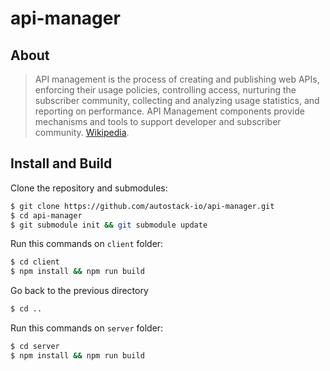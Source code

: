 # api-manager

## About
> API management is the process of creating and publishing web APIs, enforcing their usage policies, controlling access, nurturing the subscriber community, collecting and analyzing usage statistics, and reporting on performance. API Management components provide mechanisms and tools to support developer and subscriber community. [Wikipedia](https://en.wikipedia.org/wiki/API_management).

## Install and Build
Clone the repository and submodules:
```sh
$ git clone https://github.com/autostack-io/api-manager.git
$ cd api-manager
$ git submodule init && git submodule update
```
Run this commands on `client` folder:
```sh
$ cd client
$ npm install && npm run build
```
Go back to the previous directory
```sh
$ cd ..
```
Run this commands on `server` folder:
```sh
$ cd server
$ npm install && npm run build
```